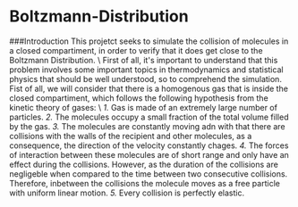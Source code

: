 # Boltzmann-Distribution
###Introduction
This projetct seeks to simulate the collision of molecules in a closed compartiment, in order to verify that it does get close to the Boltzmann Distribution. \\
First of all, it's important to understand that this problem involves some important topics in thermodynamics and statistical physics that should be well understood, so to comprehend the simulation. Fist of all, we will consider that there is a homogenous gas that is inside the closed compartiment, which follows the following hypothesis from the kinetic theory of gases: \\
*1.* Gas is made of an extremely large number of particles.
*2.* The molecules occupy a small fraction of the total volume filled by the gas.
*3.* The molecules are constantly moving adn with that there are collisions with the walls of the recipient and other molecules, as a consequence, the direction of the velocity constantly chages. 
*4.* The forces of interaction between these molecules are of short range and only have an effect during the collisions. However, as the duration of the collisions are negligeble when compared to the time between two consecutive collisions. Therefore, inbetween the collisions the molecule moves as a free particle with uniform linear motion.
*5.* Every collision is perfectly elastic. 

